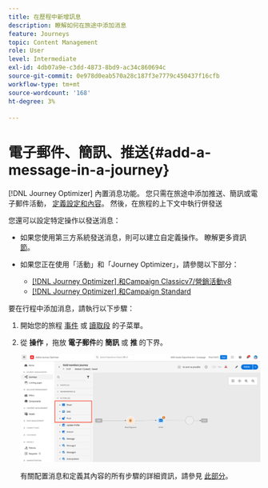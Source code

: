 ```yaml
---
title: 在歷程中新增訊息
description: 瞭解如何在旅途中添加消息
feature: Journeys
topic: Content Management
role: User
level: Intermediate
exl-id: 4db07a9e-c3dd-4873-8bd9-ac34c860694c
source-git-commit: 0e978d0eab570a28c187f3e7779c450437f16cfb
workflow-type: tm+mt
source-wordcount: '168'
ht-degree: 3%

---
```


# 電子郵件、簡訊、推送{#add-a-message-in-a-journey}

[!DNL Journey Optimizer] 內置消息功能。 您只需在旅途中添加推送、簡訊或電子郵件活動， [定義設定和內容](../messages/get-started-content.md)。 然後，在旅程的上下文中執行併發送

您還可以設定特定操作以發送消息：

* 如果您使用第三方系統發送消息，則可以建立自定義操作。 瞭解更多資訊 [節](../action/action.md)。

* 如果您正在使用「活動」和「Journey Optimizer」，請參閱以下部分：

   * [[!DNL Journey Optimizer] 和Campaign Classicv7/營銷活動v8](../action/acc-action.md)
   * [[!DNL Journey Optimizer] 和Campaign Standard](../action/acs-action.md)

要在行程中添加消息，請執行以下步驟：

1. 開始您的旅程 [事件](general-events.md) 或 [讀取段](read-segment.md) 的子菜單。

1. 從 **操作** ，拖放 **電子郵件**&#x200B;的 **簡訊** 或 **推** 的下界。

   ![](../messages/assets/add-a-message.png)


   有關配置消息和定義其內容的所有步驟的詳細資訊，請參見 [此部分](../messages/get-started-content.md)。


